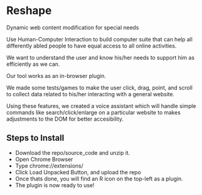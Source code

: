 # Reshape
Dynamic web content modification for special needs

Use Human-Computer Interaction to build computer suite that can help all differently abled people to have equal access to all online activities.

We want to understand the user and know his/her needs to support him as efficiently as we can.

Our tool works as an in-browser plugin.

We made some tests/games to make the user click, drag, point, and scroll to collect data related to his/her interacting with a general website.

Using these features, we created a voice assistant which will handle simple commands like search/click/enlarge on a particular website to makes adjustments to the DOM for better accesibility.

## Steps to Install

* Download the repo/source_code and unzip it.
* Open Chrome Browser
* Type chrome://extensions/
* Click Load Unpacked Button, and upload the repo
* Once thats done, you will find an R icon on the top-left as a plugin.
* The plugin is now ready to use!
